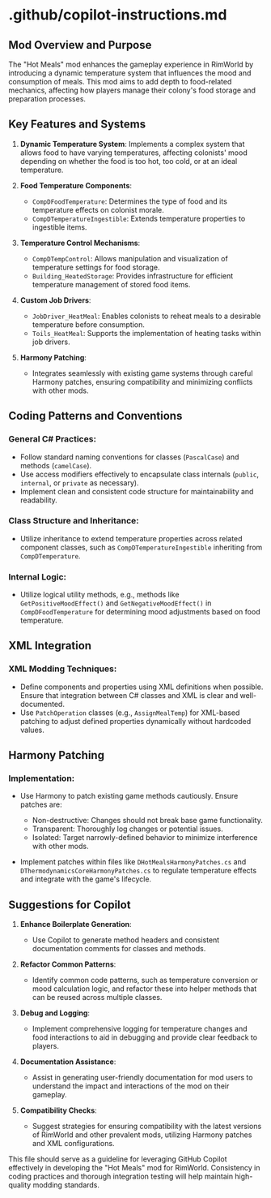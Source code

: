 # .github/copilot-instructions.md

## Mod Overview and Purpose
The "Hot Meals" mod enhances the gameplay experience in RimWorld by introducing a dynamic temperature system that influences the mood and consumption of meals. This mod aims to add depth to food-related mechanics, affecting how players manage their colony's food storage and preparation processes.

## Key Features and Systems

1. **Dynamic Temperature System**: Implements a complex system that allows food to have varying temperatures, affecting colonists' mood depending on whether the food is too hot, too cold, or at an ideal temperature.

2. **Food Temperature Components**:
   - `CompDFoodTemperature`: Determines the type of food and its temperature effects on colonist morale.
   - `CompDTemperatureIngestible`: Extends temperature properties to ingestible items.

3. **Temperature Control Mechanisms**:
   - `CompDTempControl`: Allows manipulation and visualization of temperature settings for food storage.
   - `Building_HeatedStorage`: Provides infrastructure for efficient temperature management of stored food items.

4. **Custom Job Drivers**:
   - `JobDriver_HeatMeal`: Enables colonists to reheat meals to a desirable temperature before consumption.
   - `Toils_HeatMeal`: Supports the implementation of heating tasks within job drivers.

5. **Harmony Patching**: 
   - Integrates seamlessly with existing game systems through careful Harmony patches, ensuring compatibility and minimizing conflicts with other mods.

## Coding Patterns and Conventions

### General C# Practices:
- Follow standard naming conventions for classes (`PascalCase`) and methods (`camelCase`).
- Use access modifiers effectively to encapsulate class internals (`public`, `internal`, or `private` as necessary).
- Implement clean and consistent code structure for maintainability and readability.

### Class Structure and Inheritance:
- Utilize inheritance to extend temperature properties across related component classes, such as `CompDTemperatureIngestible` inheriting from `CompDTemperature`.

### Internal Logic:
- Utilize logical utility methods, e.g., methods like `GetPositiveMoodEffect()` and `GetNegativeMoodEffect()` in `CompDFoodTemperature` for determining mood adjustments based on food temperature.

## XML Integration

### XML Modding Techniques:
- Define components and properties using XML definitions when possible. Ensure that integration between C# classes and XML is clear and well-documented.
- Use `PatchOperation` classes (e.g., `AssignMealTemp`) for XML-based patching to adjust defined properties dynamically without hardcoded values.

## Harmony Patching

### Implementation:
- Use Harmony to patch existing game methods cautiously. Ensure patches are:
  - Non-destructive: Changes should not break base game functionality.
  - Transparent: Thoroughly log changes or potential issues.
  - Isolated: Target narrowly-defined behavior to minimize interference with other mods.

- Implement patches within files like `DHotMealsHarmonyPatches.cs` and `DThermodynamicsCoreHarmonyPatches.cs` to regulate temperature effects and integrate with the game's lifecycle.

## Suggestions for Copilot

1. **Enhance Boilerplate Generation**:
   - Use Copilot to generate method headers and consistent documentation comments for classes and methods.

2. **Refactor Common Patterns**:
   - Identify common code patterns, such as temperature conversion or mood calculation logic, and refactor these into helper methods that can be reused across multiple classes.

3. **Debug and Logging**:
   - Implement comprehensive logging for temperature changes and food interactions to aid in debugging and provide clear feedback to players.

4. **Documentation Assistance**:
   - Assist in generating user-friendly documentation for mod users to understand the impact and interactions of the mod on their gameplay.

5. **Compatibility Checks**:
   - Suggest strategies for ensuring compatibility with the latest versions of RimWorld and other prevalent mods, utilizing Harmony patches and XML configurations.

This file should serve as a guideline for leveraging GitHub Copilot effectively in developing the "Hot Meals" mod for RimWorld. Consistency in coding practices and thorough integration testing will help maintain high-quality modding standards.
